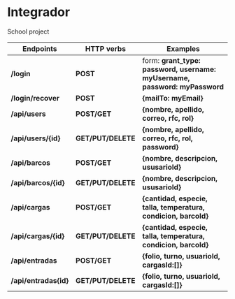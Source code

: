 # Integrador
School project


Endpoints    | HTTP verbs   | Examples
------------ | -------------|-------------
__/login__            | __POST__                | form: __grant_type: password, username: myUsername, password: myPassword__
__/login/recover__    | __POST__                | __{mailTo: myEmail}__
__/api/users__        | __POST/GET__            | __{nombre, apellido, correo, rfc, rol}__
__/api/users/{id}__   | __GET/PUT/DELETE__      | __{nombre, apellido, correo, rfc, rol, password}__
 __/api/barcos__      | __POST/GET__            | __{nombre, descripcion, ususarioId}__
__/api/barcos/{id}__  | __GET/PUT/DELETE__      | __{nombre, descripcion, ususarioId}__
__/api/cargas__       | __POST/GET__            | __{cantidad, especie, talla, temperatura, condicion, barcoId}__
__/api/cargas/{id}__  | __GET/PUT/DELETE__      | __{cantidad, especie, talla, temperatura, condicion, barcoId}__
__/api/entradas__     | __POST/GET__            | __{folio, turno, usuarioId, cargasId:[]}__
__/api/entradas{id}__ | __GET/PUT/DELETE__      | __{folio, turno, usuarioId, cargasId:[]}__